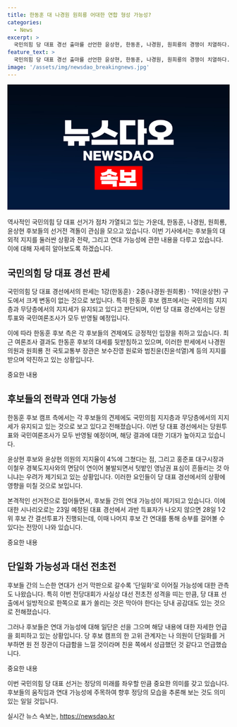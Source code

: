 ```yaml
---
title: 한동훈 대 나경원 원희룡 어대한 연합 형성 가능성?
categories:
  - News
excerpt: >
  국민의힘 당 대표 경선 출마를 선언한 윤상현, 한동훈, 나경원, 원희룡의 경쟁이 치열하다. 한동훈이 대세를 형성하고 있지만, 나경원과 원희룡이 추격 중이다. 여론조사 결과도 한 전 위원장의 지지세가 높은 것으로 나타났으며, 다른 후보들은 한 전 위원장에 대한 윤심을 공격하고 있다. 이들의 느슨한 연대가 단일화로 이어질 가능성도 제기되고 있다. 연대설이 제기되지만 후보들은 일단 선을 그으며 대회에 대한 공감대가 형성되고 있다. 친윤계에서 한 전 위원장을 견제하고자 하는 시나리오도 있으나, 각 후보들은 연대에 대해 거부적인 입장을 보이고 있다.
feature_text: >
  국민의힘 당 대표 경선 출마를 선언한 윤상현, 한동훈, 나경원, 원희룡의 경쟁이 치열하다. 한동훈이 대세를 형성하고 있지만, 나경원과 원희룡이 추격 중이다. 여론조사 결과도 한 전 위원장의 지지세가 높은 것으로 나타났으며, 다른 후보들은 한 전 위원장에 대한 윤심을 공격하고 있다. 이들의 느슨한 연대가 단일화로 이어질 가능성도 제기되고 있다. 연대설이 제기되지만 후보들은 일단 선을 그으며 대회에 대한 공감대가 형성되고 있다. 친윤계에서 한 전 위원장을 견제하고자 하는 시나리오도 있으나, 각 후보들은 연대에 대해 거부적인 입장을 보이고 있다.
image: '/assets/img/newsdao_breakingnews.jpg'
---
```


<p><img src="/assets/img/newsdao_breakingnews.jpg" alt="implanttips 속보" /></p>

<p>역사적인 국민의힘 당 대표 선거가 점차 가열되고 있는 가운데, 한동훈, 나경원, 원희룡, 윤상현 후보들의 선거전 격돌이 관심을 모으고 있습니다. 이번 기사에서는 후보들의 대외적 지지를 둘러싼 상황과 전략, 그리고 연대 가능성에 관한 내용을 다루고 있습니다. 이에 대해 자세히 알아보도록 하겠습니다. </p>

<h2 data-ke-size="size26">국민의힘 당 대표 경선 판세</h2>

<p>국민의힘 당 대표 경선에서의 판세는 1강(한동훈) · 2중(나경원·원희룡) · 1약(윤상현) 구도에서 크게 변동이 없는 것으로 보입니다. 특히 한동훈 후보 캠프에서는 국민의힘 지지층과 무당층에서의 지지세가 유지되고 있다고 판단되며, 이번 당 대표 경선에서는 당원투표와 국민여론조사가 모두 반영될 예정입니다.</p>

<p>이에 따라 한동훈 후보 측은 각 후보들의 견제에도 긍정적인 입장을 취하고 있습니다. 최근 여론조사 결과도 한동훈 후보의 대세를 뒷받침하고 있으며, 이러한 판세에서 나경원 의원과 원희룡 전 국토교통부 장관은 보수진영 원로와 범친윤(친윤석열)계 등의 지지를 받으며 약진하고 있는 상황입니다.</p>

<p>중요한 내용</p>

<h2 data-ke-size="size26">후보들의 전략과 연대 가능성</h2>

<p>한동훈 후보 캠프 측에서는 각 후보들의 견제에도 국민의힘 지지층과 무당층에서의 지지세가 유지되고 있는 것으로 보고 있다고 전해졌습니다. 이번 당 대표 경선에서는 당원투표와 국민여론조사가 모두 반영될 예정이며, 해당 결과에 대한 기대가 높아지고 있습니다.</p>

<p>윤상현 후보와 윤상현 의원의 지지율이 4%에 그쳤다는 점, 그리고 홍준표 대구시장과 이철우 경북도지사와의 면담이 연이어 불발되면서 텃밭인 영남권 표심이 흔들리는 것 아니냐는 우려가 제기되고 있는 상황입니다. 이러한 요인들이 당 대표 경선에서의 상황에 영향을 미칠 것으로 보입니다. </p>

<p>본격적인 선거전으로 접어들면서, 후보들 간의 연대 가능성이 제기되고 있습니다. 이에 대한 시나리오로는 23일 예정된 대표 경선에서 과반 득표자가 나오지 않으면 28일 1·2위 후보 간 결선투표가 진행되는데, 이때 나머지 후보 간 연대를 통해 승부를 걸어볼 수 있다는 전망이 나와 있습니다. </p>

<p>중요한 내용</p>

<h2 data-ke-size="size26">단일화 가능성과 대선 전초전</h2>

<p>후보들 간의 느슨한 연대가 선거 막판으로 갈수록 '단일화'로 이어질 가능성에 대한 관측도 나왔습니다. 특히 이번 전당대회가 사실상 대선 전초전 성격을 띠는 만큼, 당 대표 선출에서 일방적으로 한쪽으로 표가 쏠리는 것은 막아야 한다는 당내 공감대도 있는 것으로 전해졌습니다. </p>

<p>그러나 후보들은 연대 가능성에 대해 일단은 선을 그으며 해당 내용에 대한 자세한 언급을 회피하고 있는 상황입니다. 당 후보 캠프의 한 고위 관계자는 나 의원이 단일화를 거부하면 원 전 장관이 다급함을 느낄 것이라며 친윤 쪽에서 성급했던 것 같다고 언급했습니다.</p>

<p>중요한 내용</p>

<p>이번 국민의힘 당 대표 선거는 정당의 미래를 좌우할 만큼 중요한 의미를 갖고 있습니다. 후보들의 움직임과 연대 가능성에 주목하여 향후 정당의 모습을 추론해 보는 것도 의미있는 일일 것입니다.</p>
실시간 뉴스 속보는, <a href="https://newsdao.kr" rel="dofollow">https://newsdao.kr</a>


